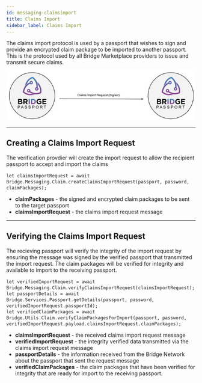 ```yaml
---
id: messaging-claimsimport
title: Claims Import
sidebar_label: Claims Import
---
```

The claims import protocol is used by a passport that wishes to sign and provide an encrypted claim package to be imported to another passport.  This is the protocol used by all Bridge Marketplace providers to issue and transmit secure claims.

<img class='centered' src='https://github.com/bridge-protocol/bridge-protocol-js/blob/ethereum-publishing/docs/images/message-claimsimport.jpg?raw=true'></img>

---

## Creating a Claims Import Request
The verification provdier will create the import request to allow the recipient passport to accept and import the claims
```
let claimsImportRequest = await Bridge.Messaging.Claim.createClaimsImportRequest(passport, password, claimPackages);
```
- **claimPackages** - the signed and encrypted claim packages to be sent to the target passport
- **claimsImportRequest** - the claims import request message

---

## Verifying the Claims Import Request
The recieving passport will verify the integrity of the import request by ensuring the message was signed by the verified passport that transmitted the import request.  The claim packages will be verified for integrity and available to import to the receiving passport.
```
let verifiedImportRequest = await Bridge.Messaging.Claim.verifyClaimsImportRequest(claimsImportRequest);
let passportDetails = await Bridge.Services.Passport.getDetails(passport, password, verifiedImportRequest.passportId);
let verifiedClaimPackages = await Bridge.Utils.Claim.verifyClaimPackagesForImport(passport, password, verifiedImportRequest.payload.claimsImportRequest.claimPackages);
```
- **claimsImportRequest** - the received claims import request message
- **verifiedImportRequest** - the integrity verified data transmitted via the claims import request message
- **passportDetails** - the information received from the Bridge Network about the passport that sent the request message
- **verifiedClaimPackages** - the claim packages that have been verified for integrity that are ready for import to the receiving passport.